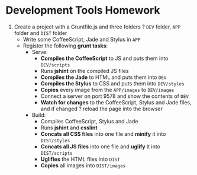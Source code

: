 # Development Tools Homework

1. Create a project with a Gruntfile.js and three folders ? `DEV` folder, `APP` folder and `DIST` folder
	* Write some CoffeeScript, Jade and Stylus in `APP`
	* Register the following **grunt tasks**:
		* Serve:
			* **Compiles the CoffeeScript** to JS and puts them into `DEV/scripts`
			* Runs **jshint** on the compiled JS files
			* **Compiles the Jade** to HTML and puts them into `DEV`
			* **Compiles the Stylus** to CSS and puts them into `DEV/styles`
			* **Copies** every image from the `APP/images` to `DEV/images`
			* Connect a server on port 9578 and show the contents of `DEV`
			* **Watch for changes** to the CoffeeScript, Stylus and Jade files, and if changed ? reload the page into the browser
		* Build:
			* Compiles CoffeeScript, Stylus and Jade
			* Runs **jshint** and **csslint**
			* **Concats all CSS files** into one file and **minify** it into `DIST/styles`
			* **Concats all JS files** into one file and **uglify** it into `DIST/scripts`
			* **Uglifies** the HTML files into `DIST`
			* **Copies** all images into `DIST/images`